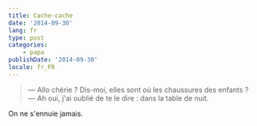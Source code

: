 ```yaml
---
title: Cache-cache
date: '2014-09-30'
lang: fr
type: post
categories:
    - papa
publishDate: '2014-09-30'
locale: fr_FR
---
```


> — Allo chérie ? Dis-moi, elles sont où les chaussures des enfants ?  
> — Ah oui, j'ai oublié de te le dire : dans la table de nuit.

On ne s'ennuie jamais.
